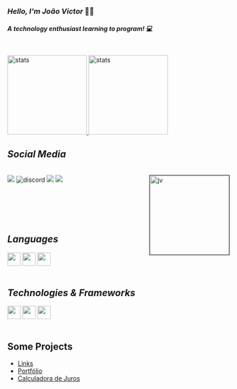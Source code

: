

### *Hello, I'm João Victor* 👋🏻
##### *A technology enthusiast learning to program!* 💻



##
<br>
<div>
    <a href="https://resoluteedev.github.io/Links/">
    <img height="180cm" src="https://github-readme-stats.vercel.app/api?username=ResoluteeDev&show_icons=true&theme=merko" alt="stats" />
    <img height="180cm" src="https://github-readme-stats.vercel.app/api/top-langs/?username=ResoluteeDev&layout=donut&theme=merko" alt="stats" />
    </a>
    
    
</div>

## *Social Media*
<div style="display: inline_block"><br>
<a href="mailto:devresolutee@gmail.com" target="_blank" style="text-decoration: none"> <img src="https://img.shields.io/badge/Gmail-D14836?style=for-the-badge&logo=gmail&logoColor=white"></a>
<a href="https://discord.com/invite/uBmM9TpW" target="_blank" style="text-decoration: none"><img alt='discord' src='https://img.shields.io/badge/Discord-7289DA?style=for-the-badge&logo=discord&logoColor=white'></a>
<a href="https://Instagram.com/jottav.co/" target="_blank" style="text-decoration: none"> <img src="https://img.shields.io/badge/Instagram-E4405F?style=for-the-badge&logo=instagram&logoColor=white"></a>
<a href="https://Twitch.com/resolutee" target="_blank" style="text-decoration: none"> <img src="https://img.shields.io/badge/Twitch-9146FF?style=for-the-badge&logo=twitch&logoColor=white"></a>
<img height="180px" width="180px" align="right" border="1px" alt="jv" src="https://cdn.discordapp.com/attachments/1084254454464909324/1220934899893272596/download.gif?ex=66ce973c&is=66cd45bc&hm=7a661596c8db023c04778b5aa6ab9583a6cdfd8f414ae339f4c45a9a59807da2&">

</div>


<br>
<br>
<br><br><br>

## *Languages*

<div style='display: inline_block'>
<img height="30" src="https://cdn.jsdelivr.net/gh/devicons/devicon@latest/icons/python/python-original.svg" />
<img height="30" src="https://cdn.jsdelivr.net/gh/devicons/devicon@latest/icons/typescript/typescript-original.svg" />
<img height="30" src="https://cdn.jsdelivr.net/gh/devicons/devicon@latest/icons/javascript/javascript-original.svg" />


</div><br>

## *Technologies & Frameworks*
<div style='display: inline_block'>
<img height="30" src="https://cdn.jsdelivr.net/gh/devicons/devicon@latest/icons/react/react-original.svg" />
<img height="30" src="https://cdn.jsdelivr.net/gh/devicons/devicon@latest/icons/html5/html5-original.svg" />
<img height="30" src="https://cdn.jsdelivr.net/gh/devicons/devicon@latest/icons/figma/figma-original.svg" />
</div><br>



## Some Projects
<ul>
<li><a href="https://resoluteedev.github.io/Links/">Links</a> </li> 
<li><a href="https://resoluteedev.github.io/">Portfólio</a></li>
<li><a href="https://resoluteedev.github.io/Aumento-Salarial/">Calculadora de Juros</a></li>
</ul>

